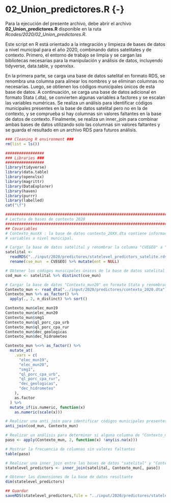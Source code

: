 # 02_Union_predictores.R {-}

Para la ejecución del presente archivo, debe abrir el archivo **02_Union_predictores.R** disponible en la ruta *Rcodes/2020/02_Union_predictores.R*.

Este script en R está orientado a la integración y limpieza de bases de datos a nivel municipal para el año 2020, combinando datos satelitales y de contexto. Primero, el entorno de trabajo se limpia y se cargan las bibliotecas necesarias para la manipulación y análisis de datos, incluyendo tidyverse, data.table, y openxlsx.

En la primera parte, se carga una base de datos satelital en formato RDS, se renombra una columna para alinear los nombres y se eliminan columnas no necesarias. Luego, se obtienen los códigos municipales únicos de esta base de datos. A continuación, se carga una base de datos adicional en formato Stata (.dta), se convierten algunas variables a factores y se escalan las variables numéricas. Se realiza un análisis para identificar códigos municipales presentes en la base de datos satelital pero no en la de contexto, y se comprueba si hay columnas sin valores faltantes en la base de datos de contexto. Finalmente, se realiza un inner_join para combinar ambas bases de datos utilizando solo las columnas sin valores faltantes y se guarda el resultado en un archivo RDS para futuros análisis.


``` r
### Cleaning R environment ###
rm(list = ls())

#################
### Libraries ###
#################
library(tidyverse)
library(data.table)
library(openxlsx)
library(magrittr)
library(DataExplorer)
library(haven)
library(purrr)
library(labelled)
cat("\f")

################################################################################
# Lectura de bases de contexto 2020
################################################################################
## Covariables
# Contexto_munXX : la base de datos contexto_20XX.dta contiene información de 
# variables a nivel municipal. 

# Cargar la base de datos satelital y renombrar la columna "CVEGEO" a "cve_mun"
satelital <-
  readRDS("../input/2020/predictores/statelevel_predictors_satelite.rds") %>%
  rename(cve_mun  = CVEGEO) %>% mutate(ent = NULL)

# Obtener los códigos municipales únicos de la base de datos satelital
cod_mun <- satelital %>% distinct(cve_mun)

# Cargar la base de datos "Contexto_mun20" en formato Stata y renombrar la columna "CVEGEO" a "cve_mun"
Contexto_mun <- read_dta("../input/2020/predictores/contexto_2020.dta")
Contexto_mun %>% as_factor() %>% 
  apply(., 2, n_distinct) %>% sort()

Contexto_mun$elec_mun19
Contexto_mun$elec_mun20
Contexto_mun$smg1
Contexto_mun$ql_porc_cpa_urb
Contexto_mun$ql_porc_cpa_rur   
Contexto_mun$dec_geologicas 
Contexto_mun$dec_hidrometeo  

Contexto_mun %<>% as_factor() %>%
  mutate_at(
    .vars = c(
      "elec_mun19",
      "elec_mun20",
      "smg1",
      "ql_porc_cpa_urb",
      "ql_porc_cpa_rur",
      "dec_geologicas",
      "dec_hidrometeo"
    ),
    as.factor
  ) %>%
  mutate_if(is.numeric, function(x)
    as.numeric(scale(x)))

# Realizar una anti_join para identificar códigos municipales presentes en "cod_mun" pero no en "Contexto_mun"
anti_join(cod_mun, Contexto_mun)

# Realizar un análisis para determinar si alguna columna de "Contexto_mun" no tiene valores faltantes
paso <- apply(Contexto_mun, 2, function(x) !any(is.na(x)))

# Mostrar la frecuencia de columnas sin valores faltantes
table(paso)

# Realizar una inner_join entre las bases de datos "satelital" y "Contexto_mun" utilizando solo las columnas sin valores faltantes
statelevel_predictors <- inner_join(satelital, Contexto_mun[, paso])

# Obtener las dimensiones de la base de datos resultante
dim(statelevel_predictors)

## Guardar 
saveRDS(statelevel_predictors,file = "../input/2020/predictores/statelevel_predictors_df.rds")
```

